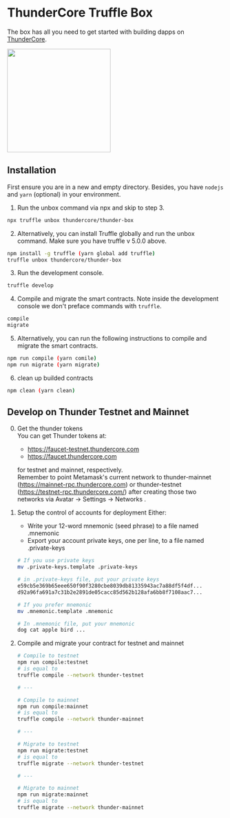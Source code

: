 # ThunderCore Truffle Box

The box has all you need to get started with building dapps on [ThunderCore](https://www.thundercore.com).

<image src="https://raw.githubusercontent.com/thundercore/thunder-box/master/box-img-lg.png" width="240" />

## Installation

First ensure you are in a new and empty directory. Besides, you have `nodejs` and `yarn` (optional) in your environment.

1. Run the unbox command via npx and skip to step 3.

```bash
npx truffle unbox thundercore/thunder-box
```

2. Alternatively, you can install Truffle globally and run the unbox command. Make sure you have truffle v 5.0.0 above.

```bash
npm install -g truffle (yarn global add truffle)
truffle unbox thundercore/thunder-box
```

3. Run the development console.

```bash
truffle develop
```

4. Compile and migrate the smart contracts. Note inside the development console we don't preface commands with `truffle`.

```bash
compile
migrate
```

5. Alternatively, you can run the following instructions to compile and migrate the smart contracts.

```bash
npm run compile (yarn comile)
npm run migrate (yarn migrate)
```

6. clean up builded contracts

```bash
npm clean (yarn clean)
```

## Develop on Thunder Testnet and Mainnet

0. Get the thunder tokens  
  You can get Thunder tokens at: 
  
    - https://faucet-testnet.thundercore.com
    - https://faucet.thundercore.com
  
    for testnet and mainnet, respectively.  
    Remember to point Metamask's current network to thunder-mainnet (https://mainnet-rpc.thundercore.com) or thunder-testnet (https://testnet-rpc.thundercore.com/) after creating those two networks via Avatar -> Settings -> Networks .

1. Setup the control of accounts for deployment
  Either:
    - Write your 12-word mnemonic (seed phrase) to a file named .mnemonic
    - Export your account private keys, one per line, to a file named .private-keys

    ```bash
    # If you use private keys
    mv .private-keys.template .private-keys

    # in .private-keys file, put your private keys
    e59cb5e369b65eee650f90f3280cbe8039db81335943ac7a88df5f4df...
    d92a96fa691a7c31b2e2891de05cacc85d562b128afa6bb8f7108aac7...

    # If you prefer mnemonic
    mv .mnemonic.template .mnemonic

    # In .mnemonic file, put your mnemonic
    dog cat apple bird ...
    ```
    

2. Compile and migrate your contract for testnet and mainnet

    ```bash
    # Compile to testnet
    npm run compile:testnet
    # is equal to 
    truffle compile --network thunder-testnet

    # ---

    # Compile to mainnet
    npm run compile:mainnet
    # is equal to 
    truffle compile --network thunder-mainnet

    # ---

    # Migrate to testnet
    npm run migrate:testnet
    # is equal to 
    truffle migrate --network thunder-testnet

    # ---

    # Migrate to mainnet
    npm run migrate:mainnet
    # is equal to 
    truffle migrate --network thunder-mainnet
    ```

